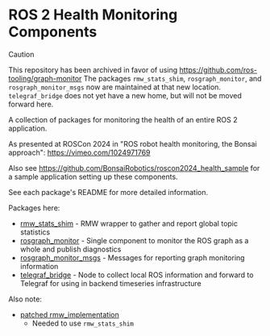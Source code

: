 # ROS 2 Health Monitoring Components

> [!CAUTION]
> This repository has been archived in favor of using https://github.com/ros-tooling/graph-monitor
> The packages `rmw_stats_shim`, `rosgraph_monitor`, and `rosgraph_monitor_msgs` now are maintained at that new location.
> `telegraf_bridge` does not yet have a new home, but will not be moved forward here.

A collection of packages for monitoring the health of an entire ROS 2 application.

As presented at ROSCon 2024 in "ROS robot health monitoring, the Bonsai approach": https://vimeo.com/1024971769

Also see https://github.com/BonsaiRobotics/roscon2024_health_sample for a sample application setting up these components.

See each package's README for more detailed information.

Packages here:
* [rmw_stats_shim](./rmw_stats_shim/) - RMW wrapper to gather and report global topic statistics
* [rosgraph_monitor](./rosgraph_monitor/) - Single component to monitor the ROS graph as a whole and publish diagnostics
* [rosgraph_monitor_msgs](./rosgraph_monitor_msgs/) - Messages for reporting graph monitoring information
* [telegraf_bridge](./telegraf_bridge/) - Node to collect local ROS information and forward to Telegraf for using in backend timeseries infrastructure

Also note:
* [patched rmw_implementation](https://github.com/BonsaiRobotics/rmw_implementation)
  * Needed to use `rmw_stats_shim`
